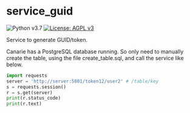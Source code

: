 # service_guid

![Python v3.7](https://img.shields.io/badge/Python-3.7-green?style=for-the-badge)
[![License: AGPL v3](https://img.shields.io/badge/License-AGPL_v3-blue.svg?style=for-the-badge)](https://www.gnu.org/licenses/agpl-3.0)

Service to generate GUID/token.

Canarie has a PostgreSQL database running. So only need to manually create the table, using the file create_table.sql, and call the service like below.

```python
import requests
server = 'http://server:5001/token12/user2' # /table/key
s = requests.session()
r = s.get(server)
print(r.status_code)
print(r.text)
```
